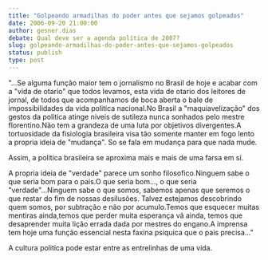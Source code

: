 ```yaml
---
title: "Golpeando armadilhas do poder antes que sejamos golpeados"
date: 2006-09-20 21:00:00
author: gesner.dias
debate: Qual deve ser a agenda política de 2007?
slug: golpeando-armadilhas-do-poder-antes-que-sejamos-golpeados
status: publish 
type: post
---
```


"...Se alguma função maior tem o jornalismo no Brasil de hoje e acabar com a "vida de otario" que todos levamos, esta vida de otario dos leitores de jornal, de todos que acompanhamos de boca aberta o bale de impossibilidades da vida politica nacional.No Brasil a "maquiavelização" dos gestos da politica atinge niveis de sutileza nunca sonhados pelo mestre florentino.Não tem a grandeza de uma luta por objetivos divergentes.A tortuosidade da fisiologia brasileira visa tão somente manter em fogo lento a propria ideia de "mudança". So se fala em mudança para que nada mude.


Assim, a politica brasileira se aproxima mais e mais de uma farsa em si.


A propria ideia de "verdade" parece um sonho filosofico.Ninguem sabe o que seria bom para o pais.O que seria bom..., o que seria "verdade"...Ninguem sabe o que somos, sabemos apenas que seremos o que restar do fim de nossas desilusões. Talvez estejamos descobrindo quem somos, por subtração e não por acumulo.Temos que esquecer muitas mentiras ainda,temos que perder muita esperança vã ainda, temos que desaprender muita lição errada dada por mestres do engano.A imprensa tem hoje uma função essencial nesta faxina psiquica que o pais precisa..." 


A cultura politica pode estar entre as entrelinhas de uma vida.


 


